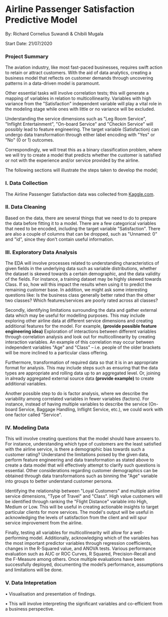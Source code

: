 # Airline Passenger Satisfaction Predictive Model

By: Richard Cornelius Suwandi & Chibili Mugala

Start Date: 21/07/2020

### Project Summary

The aviation industry, like most fast-paced businesses, requires swift action to retain or attract customers. With the aid of data analytics, creating a business model that reflects on customer demands through uncovering patterns in a data-driven model is paramount. 

Other essential tasks will involve correlation tests; this will generate a mapping of variables in relation to multicollinearity. Variables with high variance from the "Satisfaction" independent variable will play a vital role in the modeling stage while ones with little or no variance will be excluded. 

Understanding the service dimensions such as "Leg Room Service", "Inflight Entertainment", "On-board Service" and "Checkin Service" will possibly lead to feature engineering. The target variable (Satisfaction) can undergo data transformation through either label encoding with "Yes" or "No" (0 or 1) outcomes. 

Correspondingly, we will treat this as a binary classification problem, where we will try to create a model that predicts whether the customer is satisfied or not with the experience and/or service provided by the airline.

The following sections will illustrate the steps taken to develop the model;

### I. Data Collection

The Airline Passenger Satisfaction data was collected from [Kaggle.com](https://www.kaggle.com/teejmahal20/airline-passenger-satisfaction). 

### II. Data Cleaning

Based on the data, there are several things that we need to do to prepare the data before fitting it to a model. There are a few categorical variables that need to be encoded, including the target variable "Satisfaction". There are also a couple of columns that can be dropped, such as "Unnamed: 0" and "id", since they don't contain useful information.

### III. Exploratory Data Analysis

The EDA will involve processes related to understanding characteristics of given fields in the underlying data such as variable distributions, whether the dataset is skewed towards a certain demographic, and the data validity of the fields. For  instance, a training dataset may be highly skewed towards Class. If so, how will this impact the results when using it to predict the remaining customer base. In addition, we might ask some interesting questions like: Is the business class generally better rated than the other two classes? Which features/services are poorly rated across all classes? 

Secondly, identifying limitations surrounding the data and gather external data which may be useful for modelling purposes. This may include exploring other airline data at different service dimensions and creating additional features for the model. For example,  **(provide possible feature engineering idea)**
Exploration of interactions between different variables through correlation analysis and look out for multicollinearity by creating interaction variables. An example of this correlation may occur between independent variables "Age" and "Class" – i.e. people of the older brackets will be more inclined to a particular class offering.

Furthermore, transformation of required data so that it is in an appropriate format for analysis. This may include steps such as ensuring that the data types are appropriate and rolling data up to an aggregated level. Or, joining in already
aggregated external source data **(provide example)** to create additional variables.

Another possible step to do is factor analysis, where we describe the variability among correlated variables in fewer variables (factors). For instance, instead of having multiple variables to describe the service (On-board Service, Baggage Handling, Inflight Service, etc.), we could work with one factor called "Service".


### IV. Modeling Data

This will involve creating questions that the model should have answers to. For instance, understanding which type of customers are the least satisfied with the airline service, is there a demographic bias towards such a customer rating? Understand the limitations poised by the given data, perform feature engineering and data transformation as stated above to create a data model that will effectively attempt to clarify such questions is essential. Other considerations regarding customer demographics can be obtained through data transformations such as  binning the "Age" variable into groups to better understand customer persona.

Identifying the relationship between "Loyal Customers" and multiple airline service dimensions, "Type of Travel" and "Class". High value customers will be identified through ranking the "Flight Distance" variable into High, Medium or Low. This will be useful in creating actionable insights to target particular clients for more services. The model's output will be useful in acknowledging the levels of satisfaction from the client and will spur service improvement from the airline. 

Finally, testing all variables for multicollinearity will allow for a well-performing model. Additionally, acknowledging which of the variables has the most important predictor variables through regression coefficients, changes in the R-Squared value, and ANOVA tests. Various performance evaluation such as AUC or ROC Curves, R Squared, Precision-Recall and the F-Measure among others.  Once multiple evaluations have been successfully deployed, documenting the model’s performance, assumptions and limitations will be done. 

### V. Data Intepretation


•	Visualisation and presentation of findings. 

•	This will involve interpreting the significant variables and co-efficient from a business perspective. 
